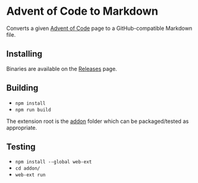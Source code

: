 # Advent of Code to Markdown
Converts a given [Advent of Code](https://adventofcode.com) page to a
GitHub-compatible Markdown file.

## Installing

Binaries are available on the [Releases](https://github.com/kfarnung/aoc-to-markdown/releases) page.

## Building

 - `npm install`
 - `npm run build`

The extension root is the [addon](addon/) folder which can be packaged/tested
as appropriate.

## Testing

- `npm install --global web-ext`
- `cd addon/`
- `web-ext run`
